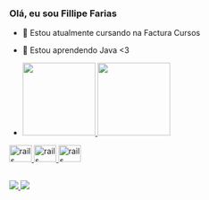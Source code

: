 ### Olá, eu sou Fillipe Farias


- 🔭  Estou  atualmente cursando na Factura Cursos
- 🌱 Estou aprendendo Java <3

- 
  <a href="https://github.com/FillipeFarias">
  <img height = "130em" src = "https://github-readme-stats.vercel.app/api?username=FillipeFarias&show_icons=true&theme=dracula&include_all_commits=true&count_private=true" />
  <img height = "130em" src = "https://github-readme-stats.vercel.app/api/top-langs/?username=FillipeFarias&layout=compact&langs_count=7&theme=dracula" />
</div>
 

  
   <img src="https://cdn.jsdelivr.net/gh/devicons/devicon/icons/css3/css3-original-wordmark.svg" alt="rails" height = "30" width = "40" style="max-width:100%;"></img>
  <img src="https://cdn.jsdelivr.net/gh/devicons/devicon/icons/html5/html5-original-wordmark.svg" alt="rails" height = "30" width = "40" style="max-width:100%;"></img>
 <img src="https://cdn.jsdelivr.net/gh/devicons/devicon/icons/java/java-plain.svg" alt="rails" height = "30" width = "40" style="max-width:100%;"></img>
  
  ##
  
  <div> 
  <a href = "https://www.instagram.com/lipef4rias/" target="_blank"> <img src="https://img.shields.io/badge/Instagram-E4405F?style=for-the-badge&logo=instagram&logoColor=white" target="_blank"> </a>
  <a href ="https://www.linkedin.com/in/fillipe-farias-17ab28208/> target="_blank"> <img src="https://img.shields.io/badge/LinkedIn-0077B5?style=for-the-badge&logo=linkedin&logoColor=white" target="_blank"> </a>
  
  </div>
